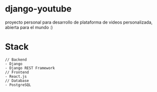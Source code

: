 # django-youtube

proyecto personal para desarrollo de plataforma de videos personalizada, abierta para el mundo :)

# Stack

    // Backend
    - Django
    - Django REST Framework
    // Frontend
    - React.js
    // Database
    - PostgreSQL
